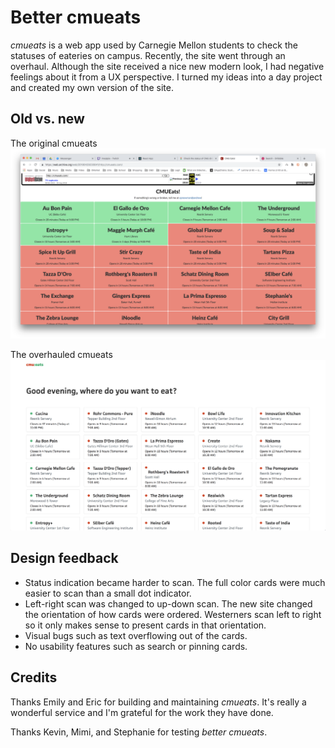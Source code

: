 # Better cmueats

_cmueats_ is a web app used by Carnegie Mellon students to check the statuses of eateries on campus. Recently, the site went through an overhaul. Although the site received a nice new modern look, I had negative feelings about it from a UX perspective. I turned my ideas into a day project and created my own version of the site.

## Old vs. new
The original cmueats
![original](original.png)

The overhauled cmueats
![overhaul](new.png)

## Design feedback
- Status indication became harder to scan. The full color cards were much easier to scan than a small dot indicator.
- Left-right scan was changed to up-down scan. The new site changed the orientation of how cards were ordered. Westerners scan left to right so it only makes sense to present cards in that orientation.
- Visual bugs such as text overflowing out of the cards.
- No usability features such as search or pinning cards.

## Credits
Thanks Emily and Eric for building and maintaining _cmueats_. It's really a wonderful service and I'm grateful for the work they have done.

Thanks Kevin, Mimi, and Stephanie for testing _better cmueats_.
